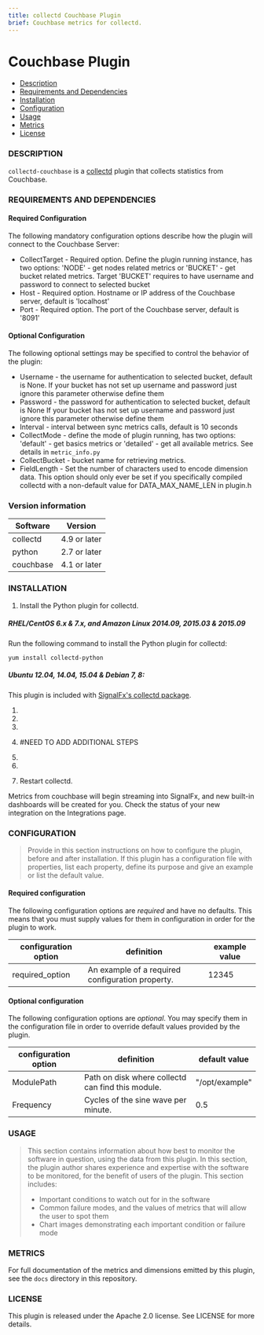 ```yaml
---
title: collectd Couchbase Plugin
brief: Couchbase metrics for collectd.
---
```


# Couchbase Plugin

- [Description](#description)
- [Requirements and Dependencies](#requirements-and-dependencies)
- [Installation](#installation)
- [Configuration](#configuration)
- [Usage](#usage)
- [Metrics](#metrics)
- [License](#license)

### DESCRIPTION

`collectd-couchbase` is a [collectd](http://www.collectd.org/) plugin that
collects statistics from Couchbase.

### REQUIREMENTS AND DEPENDENCIES

#### Required Configuration

The following mandatory configuration options describe how the plugin will
connect to the Couchbase Server:

* CollectTarget - Required option. Define the plugin running instance, has two options: 'NODE' -
get nodes related metrics or 'BUCKET' - get bucket related metrics. Target 'BUCKET' requires to have username and
password to connect to selected bucket
* Host - Required option. Hostname or IP address of the Couchbase server, default is 'localhost'
* Port - Required option. The port of the Couchbase server, default is '8091'

#### Optional Configuration

The following optional settings may be specified to control the behavior of the plugin:

* Username - the username for authentication to selected bucket, default is None.
If your bucket has not set up username and password just ignore this parameter otherwise define them
* Password - the password for authentication to selected bucket, default is None
If your bucket has not set up username and password just ignore this parameter otherwise define them
* Interval - interval between sync metrics calls, default is 10 seconds
* CollectMode - define the mode of plugin running, has two options: 'default' -
get basics metrics or 'detailed' - get all available metrics. See details in `metric_info.py`
* CollectBucket - bucket name for retrieving metrics.
* FieldLength - Set the number of characters used to encode dimension data. This option should only ever be set if
you specifically compiled collectd with a non-default value for DATA_MAX_NAME_LEN in plugin.h

### Version information

| Software  | Version        |
|-----------|----------------|
| collectd  |  4.9 or later  |
| python | 2.7 or later |
| couchbase | 4.1 or later |


### INSTALLATION

1. Install the Python plugin for collectd.

 ##### RHEL/CentOS 6.x & 7.x, and Amazon Linux 2014.09, 2015.03 & 2015.09

 Run the following command to install the Python plugin for collectd:
 ```
 yum install collectd-python
 ```
 ##### Ubuntu 12.04, 14.04, 15.04 & Debian 7, 8:

 This plugin is included with [SignalFx's collectd package](https://github.com/signalfx/integrations/tree/master/collectd).

1.
1.
1.
1. #NEED TO ADD ADDITIONAL STEPS
1.
1.


1. Restart collectd.

 Metrics from couchbase will begin streaming into SignalFx, and new built-in dashboards will be created for you. Check the status of your new integration on the Integrations page.
### CONFIGURATION

>Provide in this section instructions on how to configure the plugin, before and after installation. If this plugin has a configuration file with properties, list each property, define its purpose and give an example or list the default value.

#### Required configuration

The following configuration options are *required* and have no defaults. This means that you must supply values for them in configuration in order for the plugin to work.

| configuration option | definition | example value |
| ---------------------|------------|---------------|
| required_option | An example of a required configuration property. | 12345 |

#### Optional configuration

The following configuration options are *optional*. You may specify them in the configuration file in order to override default values provided by the plugin.

| configuration option | definition | default value |
| ---------------------|------------|---------------|
| ModulePath | Path on disk where collectd can find this module. | "/opt/example" |
| Frequency  | Cycles of the sine wave per minute. | 0.5 |

### USAGE

>This section contains information about how best to monitor the software in question, using the data from this plugin. In this section, the plugin author shares experience and expertise with the software to be monitored, for the benefit of users of the plugin. This section includes:
>
>- Important conditions to watch out for in the software
>- Common failure modes, and the values of metrics that will allow the user to spot them
>- Chart images demonstrating each important condition or failure mode

### METRICS

For full documentation of the metrics and dimensions emitted by this plugin, see the `docs` directory in this repository.

### LICENSE

This plugin is released under the Apache 2.0 license. See LICENSE for more details.
